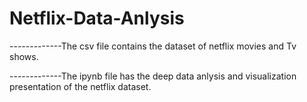 # Netflix-Data-Anlysis

-------------The csv file contains the dataset of netflix movies and Tv shows. 


-------------The ipynb file has the deep data anlysis and visualization presentation of the netflix dataset.
